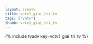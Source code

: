 ```yaml
--- 
layout: sieutv
title: vctv1_giai_tri_tv
tags: ["vntv"]
thumb: vctv1_giai_tri_tv
---
```

{% include tvadv key=vctv1_giai_tri_tv %}

